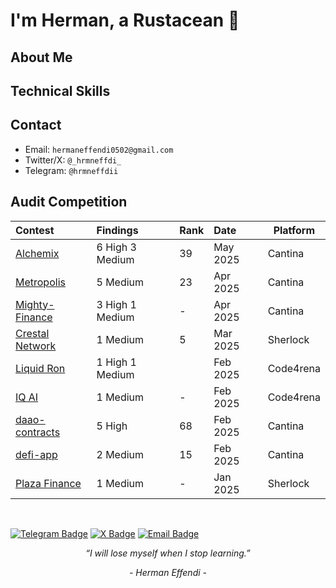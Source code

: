 # I'm Herman, a Rustacean 🦀

## **About Me**

## **Technical Skills**

## **Contact**
- Email: `hermaneffendi0502@gmail.com`
- Twitter/X: `@_hrmneffdi_`
- Telegram: `@hrmneffdii`

## **Audit Competition**

| Contest                                                                                 | Findings  |Rank | Date | Platform |
| :-------------------------------------------------------------------------------------- | :---------|:----|:---- | -------- |
| [Alchemix](https://cantina.xyz/code/e68909e6-3491-4a94-a707-ecf0c89cf72a/overview)      | 6 High 3 Medium| 39 |May 2025|Cantina |
| [Metropolis](https://cantina.xyz/competitions/61087007-c7e9-4c4e-9d90-4e118933fecf)     | 5 Medium  | 23  | Apr 2025 | Cantina |
| [Mighty-Finance](https://audits.sherlock.xyz/contests/682)                              | 3 High 1 Medium | - |Apr 2025|Cantina|
| [Crestal Network](https://audits.sherlock.xyz/contests/755)                             | 1 Medium  |  5  | Mar 2025 | Sherlock |
| [Liquid Ron](https://code4rena.com/audits/2025-01-liquid-ron)                           | 1 High 1 Medium| | Feb 2025 |Code4rena| 
| [IQ AI](https://code4rena.com/audits/2025-01-iq-ai)                                     | 1 Medium  | -   | Feb 2025 |Code4rena|
| [daao-contracts](https://cantina.xyz/competitions/bd43bdd1-bc7f-473b-96c0-d35d37f3db33) | 5 High    | 68  | Feb 2025 | Cantina |
| [defi-app](https://cantina.xyz/competitions/1b64737c-1373-4ecf-a179-4cd0d7b0b232)       | 2 Medium  | 15  | Feb 2025 | Cantina |
| [Plaza Finance](https://audits.sherlock.xyz/contests/682)                               | 1 Medium  |  - | Jan 2025 | Sherlock |

<br>

[![Telegram Badge](https://img.shields.io/badge/-Telegram-26A5E4?style=flat-square&logo=telegram&logoColor=white&link=https://t.me/username)](https://t.me/hrmneffdii)
[![X Badge](https://img.shields.io/badge/-X-000000?style=flat-square&logo=x&logoColor=white&link=https://x.com/username)](https://x.com/_hrmneffdi_)
[![Email Badge](https://img.shields.io/badge/-Email-D14836?style=flat-square&logo=gmail&logoColor=white&link=mailto:hermaneffendi0502@gmail.com)](mailto:hermaneffendi0502@gmail.com)

<p align="center"><i>“I will lose myself when I stop learning.”</i></p>
<p align="center"><i>- Herman Effendi -</i></p>
